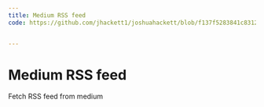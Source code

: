```yaml
---
title: Medium RSS feed
code: https://github.com/jhackett1/joshuahackett/blob/f137f5283841c8312eb86196737462dff107cc26/src/functions/get-posts.js


---
```


# Medium RSS feed

Fetch RSS feed from medium
